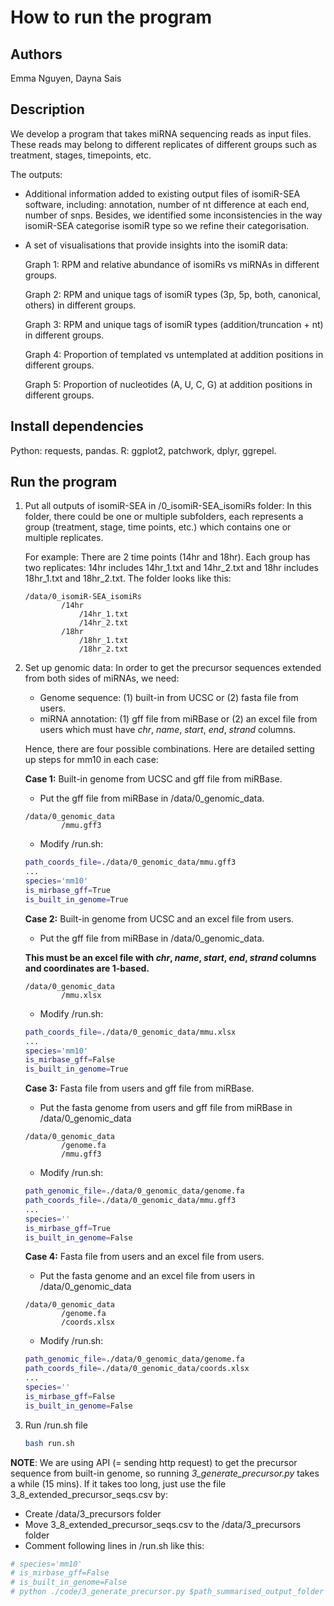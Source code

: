 # How to run the program

## Authors

Emma Nguyen, Dayna Sais

## Description

We develop a program that takes miRNA sequencing reads as input files. These reads may belong to different replicates of different groups such as treatment, stages, timepoints, etc.

The outputs:

- Additional information added to existing output files of isomiR-SEA software, including: annotation, number of nt difference at each end, number of snps. Besides, we identified some inconsistencies in the way isomiR-SEA categorise isomiR type so we refine their categorisation.

- A set of visualisations that provide insights into the isomiR data:

  Graph 1: RPM and relative abundance of isomiRs vs miRNAs in different groups.

  Graph 2: RPM and unique tags of isomiR types (3p, 5p, both, canonical, others) in different groups.

  Graph 3: RPM and unique tags of isomiR types (addition/truncation + nt) in different groups.

  Graph 4: Proportion of templated vs untemplated at addition positions in different groups.

  Graph 5: Proportion of nucleotides (A, U, C, G) at addition positions in different groups.

## Install dependencies

Python: requests, pandas.
R: ggplot2, patchwork, dplyr, ggrepel.

## Run the program

1.  Put all outputs of isomiR-SEA in /0_isomiR-SEA_isomiRs folder: In this folder, there could be one or multiple subfolders, each represents a group (treatment, stage, time points, etc.) which contains one or multiple replicates.

    For example: There are 2 time points (14hr and 18hr). Each group has two replicates: 14hr includes 14hr_1.txt and 14hr_2.txt and 18hr includes 18hr_1.txt and 18hr_2.txt. The folder looks like this:

    ```
    /data/0_isomiR-SEA_isomiRs
            /14hr
                /14hr_1.txt
                /14hr_2.txt
            /18hr
                /18hr_1.txt
                /18hr_2.txt
    ```

2.  Set up genomic data: In order to get the precursor sequences extended from both sides of miRNAs, we need:

    - Genome sequence: (1) built-in from UCSC or (2) fasta file from users.
    - miRNA annotation: (1) gff file from miRBase or (2) an excel file from users which must have _chr_, _name_, _start_, _end_, _strand_ columns.

    Hence, there are four possible combinations. Here are detailed setting up steps for mm10 in each case:

    **Case 1:** Built-in genome from UCSC and gff file from miRBase.

    - Put the gff file from miRBase in /data/0_genomic_data.

    ```
    /data/0_genomic_data
            /mmu.gff3
    ```

    - Modify /run.sh:

    ```bash
    path_coords_file=./data/0_genomic_data/mmu.gff3
    ...
    species='mm10'
    is_mirbase_gff=True
    is_built_in_genome=True
    ```

    **Case 2:** Built-in genome from UCSC and an excel file from users.

    - Put the gff file from miRBase in /data/0_genomic_data.

    **This must be an excel file with _chr_, _name_, _start_, _end_, _strand_ columns and coordinates are 1-based.**

    ```
    /data/0_genomic_data
            /mmu.xlsx
    ```

    - Modify /run.sh:

    ```bash
    path_coords_file=./data/0_genomic_data/mmu.xlsx
    ...
    species='mm10'
    is_mirbase_gff=False
    is_built_in_genome=True
    ```

    **Case 3:** Fasta file from users and gff file from miRBase.

    - Put the fasta genome from users and gff file from miRBase in /data/0_genomic_data

    ```
    /data/0_genomic_data
            /genome.fa
            /mmu.gff3
    ```

    - Modify /run.sh:

    ```bash
    path_genomic_file=./data/0_genomic_data/genome.fa
    path_coords_file=./data/0_genomic_data/mmu.gff3
    ...
    species=''
    is_mirbase_gff=True
    is_built_in_genome=False
    ```

    **Case 4:** Fasta file from users and an excel file from users.

    - Put the fasta genome and an excel file from users in /data/0_genomic_data

    ```
    /data/0_genomic_data
            /genome.fa
            /coords.xlsx
    ```

    - Modify /run.sh:

    ```bash
    path_genomic_file=./data/0_genomic_data/genome.fa
    path_coords_file=./data/0_genomic_data/coords.xlsx
    ...
    species=''
    is_mirbase_gff=False
    is_built_in_genome=False
    ```

3.  Run /run.sh file

    ```bash
    bash run.sh
    ```

**NOTE**: We are using API (= sending http request) to get the precursor sequence from built-in genome, so running _3_generate_precursor.py_ takes a while (15 mins). If it takes too long, just use the file 3_8_extended_precursor_seqs.csv by:

- Create /data/3_precursors folder
- Move 3_8_extended_precursor_seqs.csv to the /data/3_precursors folder
- Comment following lines in /run.sh like this:

```bash
# species='mm10'
# is_mirbase_gff=False
# is_built_in_genome=False
# python ./code/3_generate_precursor.py $path_summarised_output_folder $path_precursors_output_folder $path_genomic_file $path_coords_file $species $is_mirbase_gff $is_built_in_genome

```
